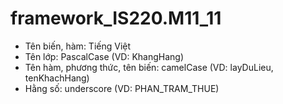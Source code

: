 # framework_IS220.M11_11

- Tên biến, hàm: Tiếng Việt
- Tên lớp: PascalCase (VD: KhangHang)
- Tên hàm, phương thức, tên biến: camelCase (VD: layDuLieu, tenKhachHang)
- Hằng số: underscore (VD: PHAN_TRAM_THUE)
